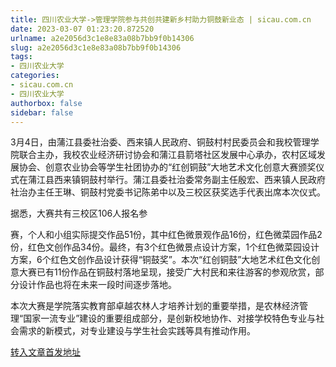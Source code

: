 ```yaml
---
title: 四川农业大学->管理学院参与共创共建新乡村助力铜鼓新业态 | sicau.com.cn
date: 2023-03-07 01:23:20.872520
urlname: a2e2056d3c1e8e83a08b7bb9f0b14306
slug: a2e2056d3c1e8e83a08b7bb9f0b14306
tags: 
- 四川农业大学
categories:
- sicau.com.cn
- 四川农业大学
authorbox: false
sidebar: false
---
```

3月4日，由蒲江县委社治委、西来镇人民政府、铜鼓村村民委员会和我校管理学院联合主办，我校农业经济研讨协会和蒲江县箭塔社区发展中心承办，农村区域发展协会、创意农业协会等学生社团协办的“红创铜鼓”大地艺术文化创意大赛颁奖仪式在蒲江县西来镇铜鼓村举行。蒲江县委社治委常务副主任殷宏、西来镇人民政府社治办主任王琳、铜鼓村党委书记陈弟中以及三校区获奖选手代表出席本次仪式。

据悉，大赛共有三校区106人报名参
<!--more-->
赛，个人和小组实际提交作品51份，其中红色微景观作品16份，红色微菜园作品2份，红色文创作品34份。最终，有3个红色微景点设计方案，1个红色微菜园设计方案，6个红色文创作品设计获得“铜鼓奖”。本次“红创铜鼓”大地艺术红色文化创意大赛已有11份作品在铜鼓村落地呈现，接受广大村民和来往游客的参观欣赏，部分设计作品也将在未来一段时间逐步落地。

本次大赛是学院落实教育部卓越农林人才培养计划的重要举措，是农林经济管理“国家一流专业”建设的重要组成部分，是创新校地协作、对接学校特色专业与社会需求的新模式，对专业建设与学生社会实践等具有推动作用。



[转入文章首发地址](https://news.sicau.edu.cn/info/1078/71239.htm)